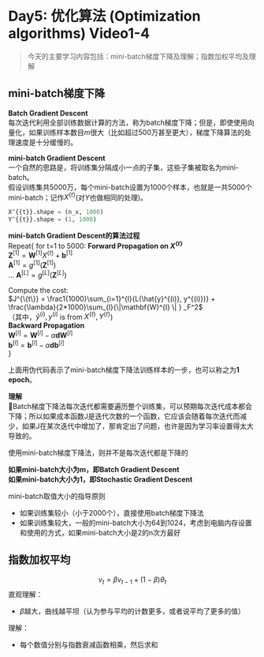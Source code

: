 # Day5: 优化算法 (Optimization algorithms) Video1-4
> 今天的主要学习内容包括：mini-batch梯度下降及理解；指数加权平均及理解

## mini-batch梯度下降
**Batch Gradient Descent**  
每次迭代利用全部训练数据计算的方法，称为batch梯度下降；但是，即使使用向量化，如果训练样本数目$m$很大（比如超过500万甚至更大），梯度下降算法的处理速度是十分缓慢的。

**mini-batch Gradient Descent**  
一个自然的思路是，将训练集分隔成小一点的子集，这些子集被取名为mini-batch。  
假设训练集共5000万，每个mini-batch设置为1000个样本，也就是一共5000个mini-batch；记作$X^{\{t\}}$(对$Y$也做相同的处理)。  
```python
X^{{t}}.shape = (n_x, 1000)
Y^{{t}}.shape = (1, 1000)
```

**mini-batch Gradient Descent的算法过程**  
Repeat{
for t=1 to 5000:
**Forward Propagation on $X^{\{t\}}$**  
$\mathbf{Z}^{[1]} = \mathbf{W}^{[1]}X^{\{t\}} + \mathbf{b}^{[1]}$  
$\mathbf{A}^{[1]} = g^{[1]}(\mathbf{Z}^{[1]})$  
...
$\mathbf{A}^{[L]} = g^{[L]}(\mathbf{Z}^{[L]})$  

Compute the cost:  
$J^{\{t\}} = \frac1{1000}\sum_{i=1}^{l}{L(\hat{y}^{(i)}, y^{(i)})} + \frac{\lambda}{2*1000}\sum_{l}{\|\mathbf{W}^{l} \| } _F^2$  
（其中，$\hat{y}^{(i)}, y^{(i)}$ is from $X^{\{t\}}, Y^{\{t\}}$)  
**Backward Propagation**  
$\mathbf{W}^{[l]} = \mathbf{W}^{[l]} - \alpha\mathbf{dW}^{[l]}$  
$\mathbf{b}^{[l]} = \mathbf{b}^{[l]} - \alpha\mathbf{db}^{[l]}$  
}

上面用伪代码表示了mini-batch梯度下降法训练样本的一步，也可以称之为**1 epoch**。

**理解**  
Batch梯度下降法每次迭代都需要遍历整个训练集，可以预期每次迭代成本都会下降；所以如果成本函数J是迭代次数的一个函数，它应该会随着每次迭代而减少，如果J在某次迭代中增加了，那肯定出了问题，也许是因为学习率设置得太大导致的。

使用mini-batch梯度下降法，则并不是每次迭代都是下降的

**如果mini-batch大小为m，即Batch Gradient Descent**  
**如果mini-batch大小为1，即Stochastic Gradient Descent**  

mini-batch取值大小的指导原则  
- 如果训练集较小（小于2000个），直接使用batch梯度下降法
- 如果训练集较大，一般的mini-batch大小为64到1024，考虑到电脑内存设置和使用的方式，如果mini-batch大小是2的n次方最好

## 指数加权平均
$$v_t = \beta v_{t-1} + (1-\beta)\theta_t$$
直观理解：
- $\beta$越大，曲线越平坦（认为参与平均的计数更多，或者说平均了更多的值）

理解：  
- 每个数值分别与指数衰减函数相乘，然后求和


